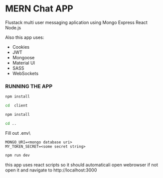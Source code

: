 # MERN Chat APP

Flustack multi user messaging aplication using Mongo Express React Node.js 

Also this app uses:
- Cookies
- JWT
- Mongoose
- Material UI
- SASS
- WebSockets

### RUNNING THE APP 

```bash or zsh
npm install

cd  client 

npm install 

cd ..

```

Fill out .env\

```
MONGO_URI=<mongo database uri>
MY_TOKEN_SECRET=<some secret string>
```

```bash or zsh
npm run dev

```

this app uses react scripts so it should automaticali open webrowser if not open it and navigate to http://localhost:3000
